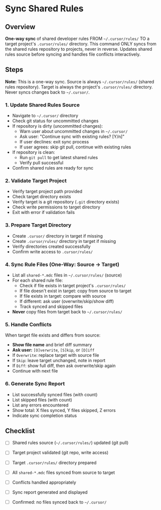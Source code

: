 # Sync Shared Rules

## Overview
**One-way sync** of shared developer rules FROM `~/.cursor/rules/` TO a target project's `.cursor/rules/` directory. This command ONLY syncs from the shared rules repository to projects, never in reverse. Updates shared rules source before syncing and handles file conflicts interactively.

## Steps

**Note:** This is a one-way sync. Source is always `~/.cursor/rules/` (shared rules repository). Target is always the project's `.cursor/rules/` directory. Never syncs changes back to `~/.cursor/`.

### 1. Update Shared Rules Source
- Navigate to `~/.cursor/` directory
- Check git status for uncommitted changes
- If repository is dirty (uncommitted changes):
  - Warn user about uncommitted changes in `~/.cursor/`
  - Ask user: "Continue sync with existing rules? [Y/n]"
  - If user declines: exit sync process
  - If user agrees: skip git pull, continue with existing rules
- If repository is clean:
  - Run `git pull` to get latest shared rules
  - Verify pull successful
- Confirm shared rules are ready for sync

### 2. Validate Target Project
- Verify target project path provided
- Check target directory exists
- Verify target is a git repository (`.git` directory exists)
- Check write permissions to target directory
- Exit with error if validation fails

### 3. Prepare Target Directory
- Create `.cursor/` directory in target if missing
- Create `.cursor/rules/` directory in target if missing
- Verify directories created successfully
- Confirm write access to `.cursor/rules/`

### 4. Sync Rule Files (One-Way: Source → Target)
- List all `shared-*.mdc` files in `~/.cursor/rules/` (source)
- For each shared rule file:
  - Check if file exists in target project's `.cursor/rules/`
  - If file doesn't exist in target: copy from source to target
  - If file exists in target: compare with source
  - If different: ask user (overwrite/skip/show diff)
  - Track synced and skipped files
- **Never** copy files from target back to `~/.cursor/rules/`

### 5. Handle Conflicts
When target file exists and differs from source:
- **Show file name** and brief diff summary
- **Ask user:** `[O]verwrite`, `[S]kip`, or `[D]iff`
- If `Overwrite`: replace target with source file
- If `Skip`: leave target unchanged, note in report
- If `Diff`: show full diff, then ask overwrite/skip again
- Continue with next file

### 6. Generate Sync Report
- List successfully synced files (with count)
- List skipped files (with count)
- List any errors encountered
- Show total: X files synced, Y files skipped, Z errors
- Indicate sync completion status

## Checklist
- [ ] Shared rules source (`~/.cursor/rules/`) updated (git pull)
- [ ] Target project validated (git repo, write access)
- [ ] Target `.cursor/rules/` directory prepared
- [ ] All `shared-*.mdc` files synced from source to target
- [ ] Conflicts handled appropriately
- [ ] Sync report generated and displayed
- [ ] Confirmed: no files synced back to `~/.cursor/`

